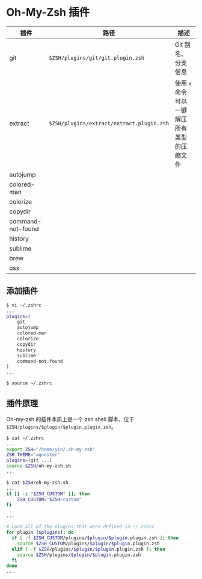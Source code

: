 # Oh-My-Zsh 插件

| 插件              | 路径                                      | 描述                                        |
| ----------------- | ----------------------------------------- | ------------------------------------------- |
| git               | `$ZSH/plugins/git/git.plugin.zsh`         | Git 别名、分支信息                          |
| extract           | `$ZSH/plugins/extract/extract.plugin.zsh` | 使用 `x` 命令可以一键解压所有类型的压缩文件 |
| autojump          |                                           |                                             |
| colored-man       |                                           |                                             |
| colorize          |                                           |                                             |
| copydir           |                                           |                                             |
| command-not-found |                                           |                                             |
| history           |                                           |                                             |
| sublime           |                                           |                                             |
| brew              |                                           |                                             |
| osx               |                                           |                                             |

## 添加插件

```zsh
$ vi ~/.zshrc
...
plugins=(
    git
    autojump
    colored-man
    colorize
    copydir
    history
    sublime
    command-not-found
)
...
```

```sh
$ source ~/.zshrc
```

## 插件原理

Oh-my-zsh 的插件本质上是一个 zsh shell 脚本，位于 `$ZSH/plugins/$plugin/$plugin.plugin.zsh`。

```sh
$ cat ~/.zshrc
...
export ZSH="/home/yin/.oh-my-zsh"
ZSH_THEME="agnoster"
plugins=(git ...)
source $ZSH/oh-my-zsh.sh
...
```

```sh
$ cat $ZSH/oh-my-zsh.sh
...
if [[ -z "$ZSH_CUSTOM" ]]; then
    ZSH_CUSTOM="$ZSH/custom"
fi

...

# Load all of the plugins that were defined in ~/.zshrc
for plugin ($plugins); do
  if [ -f $ZSH_CUSTOM/plugins/$plugin/$plugin.plugin.zsh ]; then
    source $ZSH_CUSTOM/plugins/$plugin/$plugin.plugin.zsh
  elif [ -f $ZSH/plugins/$plugin/$plugin.plugin.zsh ]; then
    source $ZSH/plugins/$plugin/$plugin.plugin.zsh
  fi
done
...
```